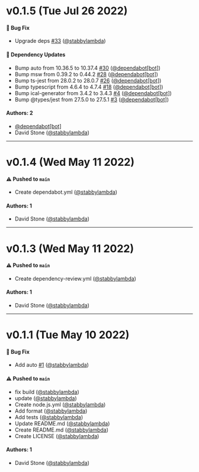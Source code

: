 # v0.1.5 (Tue Jul 26 2022)

#### 🐛 Bug Fix

- Upgrade deps [#33](https://github.com/stabbylambda/trashcal/pull/33) ([@stabbylambda](https://github.com/stabbylambda))

#### 🔩 Dependency Updates

- Bump auto from 10.36.5 to 10.37.4 [#30](https://github.com/stabbylambda/trashcal/pull/30) ([@dependabot[bot]](https://github.com/dependabot[bot]))
- Bump msw from 0.39.2 to 0.44.2 [#28](https://github.com/stabbylambda/trashcal/pull/28) ([@dependabot[bot]](https://github.com/dependabot[bot]))
- Bump ts-jest from 28.0.2 to 28.0.7 [#26](https://github.com/stabbylambda/trashcal/pull/26) ([@dependabot[bot]](https://github.com/dependabot[bot]))
- Bump typescript from 4.6.4 to 4.7.4 [#18](https://github.com/stabbylambda/trashcal/pull/18) ([@dependabot[bot]](https://github.com/dependabot[bot]))
- Bump ical-generator from 3.4.2 to 3.4.3 [#4](https://github.com/stabbylambda/trashcal/pull/4) ([@dependabot[bot]](https://github.com/dependabot[bot]))
- Bump @types/jest from 27.5.0 to 27.5.1 [#3](https://github.com/stabbylambda/trashcal/pull/3) ([@dependabot[bot]](https://github.com/dependabot[bot]))

#### Authors: 2

- [@dependabot[bot]](https://github.com/dependabot[bot])
- David Stone ([@stabbylambda](https://github.com/stabbylambda))

---

# v0.1.4 (Wed May 11 2022)

#### ⚠️ Pushed to `main`

- Create dependabot.yml ([@stabbylambda](https://github.com/stabbylambda))

#### Authors: 1

- David Stone ([@stabbylambda](https://github.com/stabbylambda))

---

# v0.1.3 (Wed May 11 2022)

#### ⚠️ Pushed to `main`

- Create dependency-review.yml ([@stabbylambda](https://github.com/stabbylambda))

#### Authors: 1

- David Stone ([@stabbylambda](https://github.com/stabbylambda))

---

# v0.1.1 (Tue May 10 2022)

#### 🐛 Bug Fix

- Add auto [#1](https://github.com/stabbylambda/trashcal/pull/1) ([@stabbylambda](https://github.com/stabbylambda))

#### ⚠️ Pushed to `main`

- fix build ([@stabbylambda](https://github.com/stabbylambda))
- update ([@stabbylambda](https://github.com/stabbylambda))
- Create node.js.yml ([@stabbylambda](https://github.com/stabbylambda))
- Add format ([@stabbylambda](https://github.com/stabbylambda))
- Add tests ([@stabbylambda](https://github.com/stabbylambda))
- Update README.md ([@stabbylambda](https://github.com/stabbylambda))
- Create README.md ([@stabbylambda](https://github.com/stabbylambda))
- Create LICENSE ([@stabbylambda](https://github.com/stabbylambda))

#### Authors: 1

- David Stone ([@stabbylambda](https://github.com/stabbylambda))
